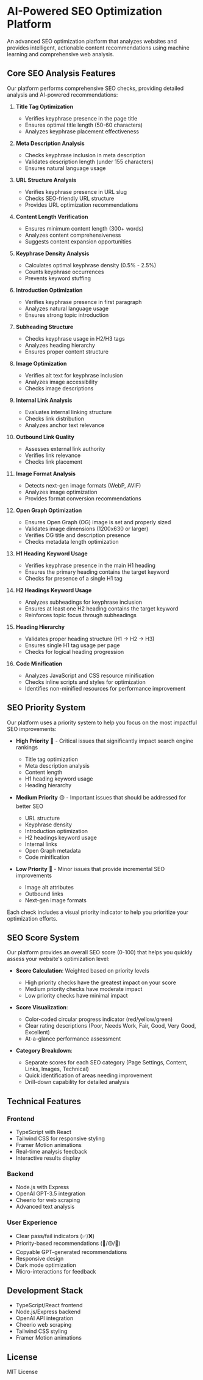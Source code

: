 # AI-Powered SEO Optimization Platform

An advanced SEO optimization platform that analyzes websites and provides intelligent, actionable content recommendations using machine learning and comprehensive web analysis.

## Core SEO Analysis Features

Our platform performs comprehensive SEO checks, providing detailed analysis and AI-powered recommendations:

1. **Title Tag Optimization**
   - Verifies keyphrase presence in the page title
   - Ensures optimal title length (50-60 characters)
   - Analyzes keyphrase placement effectiveness

2. **Meta Description Analysis**
   - Checks keyphrase inclusion in meta description
   - Validates description length (under 155 characters)
   - Ensures natural language usage

3. **URL Structure Analysis**
   - Verifies keyphrase presence in URL slug
   - Checks SEO-friendly URL structure
   - Provides URL optimization recommendations

4. **Content Length Verification**
   - Ensures minimum content length (300+ words)
   - Analyzes content comprehensiveness
   - Suggests content expansion opportunities

5. **Keyphrase Density Analysis**
   - Calculates optimal keyphrase density (0.5% - 2.5%)
   - Counts keyphrase occurrences
   - Prevents keyword stuffing

6. **Introduction Optimization**
   - Verifies keyphrase presence in first paragraph
   - Analyzes natural language usage
   - Ensures strong topic introduction

7. **Subheading Structure**
   - Checks keyphrase usage in H2/H3 tags
   - Analyzes heading hierarchy
   - Ensures proper content structure

8. **Image Optimization**
   - Verifies alt text for keyphrase inclusion
   - Analyzes image accessibility
   - Checks image descriptions

9. **Internal Link Analysis**
   - Evaluates internal linking structure
   - Checks link distribution
   - Analyzes anchor text relevance

10. **Outbound Link Quality**
    - Assesses external link authority
    - Verifies link relevance
    - Checks link placement

11. **Image Format Analysis**
    - Detects next-gen image formats (WebP, AVIF)
    - Analyzes image optimization
    - Provides format conversion recommendations

12. **Open Graph Optimization**
    - Ensures Open Graph (OG) image is set and properly sized
    - Validates image dimensions (1200x630 or larger)
    - Verifies OG title and description presence
    - Checks metadata length optimization

13. **H1 Heading Keyword Usage**
    - Verifies keyphrase presence in the main H1 heading
    - Ensures the primary heading contains the target keyword
    - Checks for presence of a single H1 tag

14. **H2 Headings Keyword Usage**
    - Analyzes subheadings for keyphrase inclusion
    - Ensures at least one H2 heading contains the target keyword
    - Reinforces topic focus through subheadings

15. **Heading Hierarchy**
    - Validates proper heading structure (H1 → H2 → H3)
    - Ensures single H1 tag usage per page
    - Checks for logical heading progression

16. **Code Minification**
    - Analyzes JavaScript and CSS resource minification
    - Checks inline scripts and styles for optimization
    - Identifies non-minified resources for performance improvement

## SEO Priority System

Our platform uses a priority system to help you focus on the most impactful SEO improvements:

- **High Priority** 🔴 - Critical issues that significantly impact search engine rankings
  - Title tag optimization
  - Meta description analysis
  - Content length
  - H1 heading keyword usage
  - Heading hierarchy

- **Medium Priority** 🟡 - Important issues that should be addressed for better SEO
  - URL structure
  - Keyphrase density
  - Introduction optimization
  - H2 headings keyword usage
  - Internal links
  - Open Graph metadata
  - Code minification

- **Low Priority** 🔵 - Minor issues that provide incremental SEO improvements
  - Image alt attributes
  - Outbound links
  - Next-gen image formats

Each check includes a visual priority indicator to help you prioritize your optimization efforts.

## SEO Score System

Our platform provides an overall SEO score (0-100) that helps you quickly assess your website's optimization level:

- **Score Calculation**: Weighted based on priority levels
  - High priority checks have the greatest impact on your score
  - Medium priority checks have moderate impact
  - Low priority checks have minimal impact

- **Score Visualization**:
  - Color-coded circular progress indicator (red/yellow/green)
  - Clear rating descriptions (Poor, Needs Work, Fair, Good, Very Good, Excellent)
  - At-a-glance performance assessment

- **Category Breakdown**:
  - Separate scores for each SEO category (Page Settings, Content, Links, Images, Technical)
  - Quick identification of areas needing improvement
  - Drill-down capability for detailed analysis

## Technical Features

### Frontend
- TypeScript with React
- Tailwind CSS for responsive styling
- Framer Motion animations
- Real-time analysis feedback
- Interactive results display

### Backend
- Node.js with Express
- OpenAI GPT-3.5 integration
- Cheerio for web scraping
- Advanced text analysis

### User Experience
- Clear pass/fail indicators (✅/❌)
- Priority-based recommendations (🔴/🟡/🔵)
- Copyable GPT-generated recommendations
- Responsive design
- Dark mode optimization
- Micro-interactions for feedback


## Development Stack
- TypeScript/React frontend
- Node.js/Express backend
- OpenAI API integration
- Cheerio web scraping
- Tailwind CSS styling
- Framer Motion animations

## License

MIT License